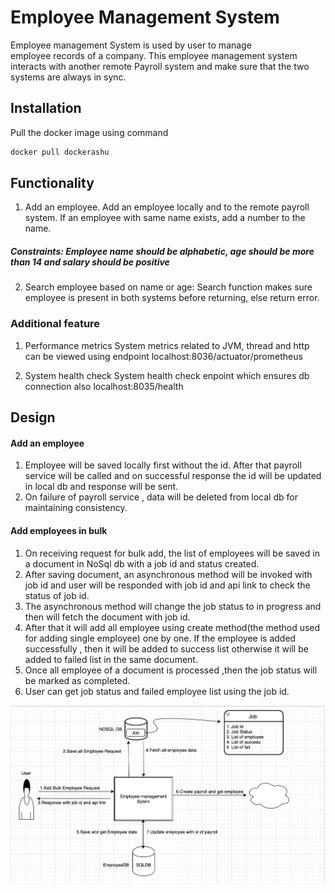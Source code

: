 # Employee Management System

Employee management System is used by user to manage employee records of a company. This employee management system interacts with another remote Payroll system and make sure that the two systems are always in sync.

## Installation

Pull the docker image using command

```bash
docker pull dockerashu
```

## Functionality

1. Add an employee. Add an employee locally and to the remote payroll system. If an employee with same name exists, add a number to the name.
   
 ##### Constraints: Employee name should be alphabetic, age should be more than 14 and salary should be positive

2. Search employee based on name or age: Search function makes sure employee is present in both systems before returning, else return error.

### Additional feature
1. Performance metrics
    System metrics related to JVM, thread and http can be viewed using endpoint
    localhost:8036/actuator/prometheus

2. System health check
   System health check enpoint which ensures db connection also
   localhost:8035/health

## Design
#### Add an employee

1. Employee will be saved locally first without the id. After that payroll service will be called and on successful response the id will be updated in local db and response will be sent.
2. On failure of payroll service , data will be deleted from local db for maintaining consistency.


#### Add employees in bulk

1. On receiving request for bulk add, the list of employees will be saved in a document in NoSql db with a job id and status created.
2. After saving document, an asynchronous method will be invoked with job id and  user will be responded with job id and api link to check the status of job id.
3. The asynchronous method will change the job status to in progress and then will fetch the document with job id.
4. After that it will add all employee using create method(the method used for adding single employee) one by one. If the employee is added successfully , then it will be added to success list otherwise it will be added to failed list in the same document.
5. Once all employee of a document is processed ,then the job status will be marked as completed.
6. User can get job status and failed employee list using the job id.

![alt text](https://github.com/ashutoshkumar007/EmployeeManagement/blob/master/AddBulkDesign.png)
